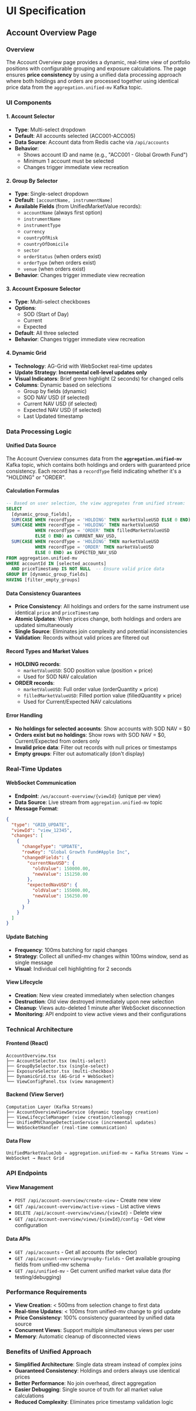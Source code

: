 # UI Specification

## Account Overview Page

### Overview
The Account Overview page provides a dynamic, real-time view of portfolio positions with configurable grouping and exposure calculations. The page ensures **price consistency** by using a unified data processing approach where both holdings and orders are processed together using identical price data from the `aggregation.unified-mv` Kafka topic.

### UI Components

#### 1. Account Selector
- **Type**: Multi-select dropdown
- **Default**: All accounts selected (ACC001-ACC005)
- **Data Source**: Account data from Redis cache via `/api/accounts`
- **Behavior**: 
  - Shows account ID and name (e.g., "ACC001 - Global Growth Fund")
  - Minimum 1 account must be selected
  - Changes trigger immediate view recreation

#### 2. Group By Selector
- **Type**: Single-select dropdown
- **Default**: `[accountName, instrumentName]`
- **Available Fields** (from UnifiedMarketValue records):
  - `accountName` (always first option)
  - `instrumentName`
  - `instrumentType`
  - `currency`
  - `countryOfRisk`
  - `countryOfDomicile`
  - `sector`
  - `orderStatus` (when orders exist)
  - `orderType` (when orders exist)
  - `venue` (when orders exist)
- **Behavior**: Changes trigger immediate view recreation

#### 3. Account Exposure Selector
- **Type**: Multi-select checkboxes
- **Options**: 
  - SOD (Start of Day)
  - Current 
  - Expected
- **Default**: All three selected
- **Behavior**: Changes trigger immediate view recreation

#### 4. Dynamic Grid
- **Technology**: AG-Grid with WebSocket real-time updates
- **Update Strategy**: **Incremental cell-level updates only**
- **Visual Indicators**: Brief green highlight (2 seconds) for changed cells
- **Columns**: Dynamic based on selections
  - Group by fields (dynamic)
  - SOD NAV USD (if selected)
  - Current NAV USD (if selected)
  - Expected NAV USD (if selected)
  - Last Updated timestamp

### Data Processing Logic

#### Unified Data Source
The Account Overview consumes data from the **`aggregation.unified-mv`** Kafka topic, which contains both holdings and orders with guaranteed price consistency. Each record has a `recordType` field indicating whether it's a "HOLDING" or "ORDER".

#### Calculation Formulas
```sql
-- Based on user selection, the view aggregates from unified stream:
SELECT 
  [dynamic_group_fields],
  SUM(CASE WHEN recordType = 'HOLDING' THEN marketValueUSD ELSE 0 END) as SOD_NAV_USD,
  SUM(CASE WHEN recordType = 'HOLDING' THEN marketValueUSD 
           WHEN recordType = 'ORDER' THEN filledMarketValueUSD 
           ELSE 0 END) as CURRENT_NAV_USD,
  SUM(CASE WHEN recordType = 'HOLDING' THEN marketValueUSD 
           WHEN recordType = 'ORDER' THEN marketValueUSD 
           ELSE 0 END) as EXPECTED_NAV_USD
FROM aggregation.unified-mv 
WHERE accountId IN [selected_accounts]
  AND priceTimestamp IS NOT NULL  -- Ensure valid price data
GROUP BY [dynamic_group_fields]
HAVING [filter_empty_groups]
```

#### Data Consistency Guarantees
- **Price Consistency**: All holdings and orders for the same instrument use identical `price` and `priceTimestamp`
- **Atomic Updates**: When prices change, both holdings and orders are updated simultaneously
- **Single Source**: Eliminates join complexity and potential inconsistencies
- **Validation**: Records without valid prices are filtered out

#### Record Types and Market Values
- **HOLDING records**:
  - `marketValueUSD`: SOD position value (position × price)
  - Used for SOD NAV calculation
- **ORDER records**:
  - `marketValueUSD`: Full order value (orderQuantity × price)
  - `filledMarketValueUSD`: Filled portion value (filledQuantity × price)
  - Used for Current/Expected NAV calculations

#### Error Handling
- **No holdings for selected accounts**: Show accounts with SOD NAV = $0
- **Orders exist but no holdings**: Show rows with SOD NAV = $0, Current/Expected from orders only
- **Invalid price data**: Filter out records with null prices or timestamps
- **Empty groups**: Filter out automatically (don't display)

### Real-Time Updates

#### WebSocket Communication
- **Endpoint**: `/ws/account-overview/{viewId}` (unique per view)
- **Data Source**: Live stream from `aggregation.unified-mv` topic
- **Message Format**:
```json
{
  "type": "GRID_UPDATE",
  "viewId": "view_12345",
  "changes": [
    {
      "changeType": "UPDATE",
      "rowKey": "Global Growth Fund#Apple Inc",
      "changedFields": {
        "currentNavUSD": {
          "oldValue": 150000.00,
          "newValue": 151250.00
        },
        "expectedNavUSD": {
          "oldValue": 155000.00,
          "newValue": 156250.00
        }
      }
    }
  ]
}
```

#### Update Batching
- **Frequency**: 100ms batching for rapid changes
- **Strategy**: Collect all unified-mv changes within 100ms window, send as single message
- **Visual**: Individual cell highlighting for 2 seconds

#### View Lifecycle
- **Creation**: New view created immediately when selection changes
- **Destruction**: Old view destroyed immediately upon new selection
- **Cleanup**: Views auto-deleted 1 minute after WebSocket disconnection
- **Monitoring**: API endpoint to view active views and their configurations

### Technical Architecture

#### Frontend (React)
```
AccountOverview.tsx
├── AccountSelector.tsx (multi-select)
├── GroupBySelector.tsx (single-select)
├── ExposureSelector.tsx (multi-checkbox)
├── DynamicGrid.tsx (AG-Grid + WebSocket)
└── ViewConfigPanel.tsx (view management)
```

#### Backend (View Server)
```
Computation Layer (Kafka Streams)
├── AccountOverviewViewService (dynamic topology creation)
├── ViewLifecycleManager (view creation/cleanup)
├── UnifiedMVChangeDetectionService (incremental updates)
└── WebSocketHandler (real-time communication)
```

#### Data Flow
```
UnifiedMarketValueJob → aggregation.unified-mv → Kafka Streams View → WebSocket → React Grid
```

### API Endpoints

#### View Management
- `POST /api/account-overview/create-view` - Create new view
- `GET /api/account-overview/active-views` - List active views
- `DELETE /api/account-overview/views/{viewId}` - Delete view
- `GET /api/account-overview/views/{viewId}/config` - Get view configuration

#### Data APIs
- `GET /api/accounts` - Get all accounts (for selector)
- `GET /api/account-overview/groupby-fields` - Get available grouping fields from unified-mv schema
- `GET /api/unified-mv` - Get current unified market value data (for testing/debugging)

### Performance Requirements
- **View Creation**: < 500ms from selection change to first data
- **Real-time Updates**: < 100ms from unified-mv change to grid update
- **Price Consistency**: 100% consistency guaranteed by unified data source
- **Concurrent Views**: Support multiple simultaneous views per user
- **Memory**: Automatic cleanup of disconnected views

### Benefits of Unified Approach
- **Simplified Architecture**: Single data stream instead of complex joins
- **Guaranteed Consistency**: Holdings and orders always use identical prices
- **Better Performance**: No join overhead, direct aggregation
- **Easier Debugging**: Single source of truth for all market value calculations
- **Reduced Complexity**: Eliminates price timestamp validation logic